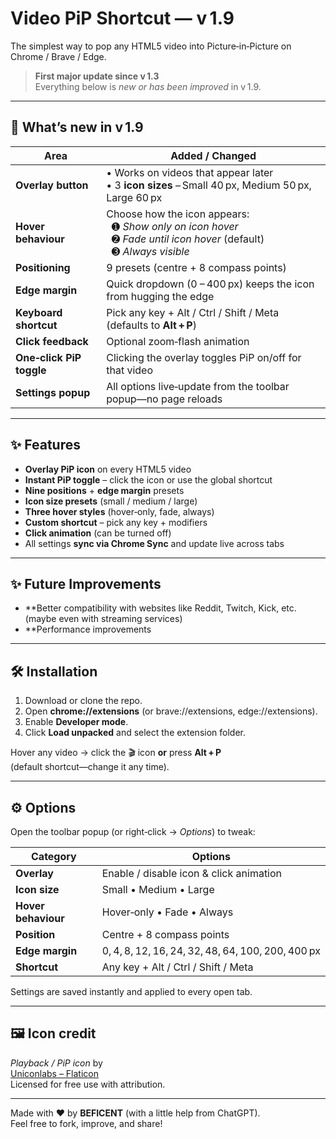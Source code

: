 # Video PiP Shortcut — v 1.9    
The simplest way to pop any HTML5 video into Picture‑in‑Picture on Chrome / Brave / Edge.

> **First major update since v 1.3**  
> Everything below is *new or has been improved* in v 1.9.

---

## 🚀 What’s new in v 1.9

| Area | Added / Changed |
|------|-----------------|
| **Overlay button** | • Works on videos that appear later <br>• 3 **icon sizes** – Small 40 px, Medium 50 px, Large 60 px |
| **Hover behaviour** | Choose how the icon appears: <br>  ➊ *Show only on icon hover* <br>  ➋ *Fade until icon hover* (default) <br>  ➌ *Always visible* |
| **Positioning** | 9 presets (centre + 8 compass points) |
| **Edge margin** | Quick dropdown (0 – 400 px) keeps the icon from hugging the edge |
| **Keyboard shortcut** | Pick any key + Alt / Ctrl / Shift / Meta<br>(defaults to **Alt + P**) |
| **Click feedback** | Optional zoom‑flash animation |
| **One‑click PiP toggle** | Clicking the overlay toggles PiP on/off for that video |
| **Settings popup** | All options live‑update from the toolbar popup—no page reloads |

---

## ✨ Features

* **Overlay PiP icon** on every HTML5 video  
* **Instant PiP toggle** – click the icon or use the global shortcut  
* **Nine positions** + **edge margin** presets  
* **Icon size presets** (small / medium / large)  
* **Three hover styles** (hover‑only, fade, always)  
* **Custom shortcut** – pick any key + modifiers  
* **Click animation** (can be turned off)  
* All settings **sync via Chrome Sync** and update live across tabs

---

## ✨ Future Improvements

* **Better compatibility with websites like Reddit, Twitch, Kick, etc. (maybe even with streaming services) 
* **Performance improvements

---

## 🛠 Installation

1. Download or clone the repo.  
2. Open **chrome://extensions** (or brave://extensions, edge://extensions).  
3. Enable **Developer mode**.  
4. Click **Load unpacked** and select the extension folder.  

Hover any video → click the 🎬 icon **or** press **Alt + P**  
(default shortcut—change it any time).

---

## ⚙️ Options

Open the toolbar popup (or right‑click → *Options*) to tweak:

| Category | Options |
|----------|---------|
| **Overlay** | Enable / disable icon & click animation |
| **Icon size** | Small • Medium • Large |
| **Hover behaviour** | Hover‑only • Fade • Always |
| **Position** | Centre + 8 compass points |
| **Edge margin** | 0, 4, 8, 12, 16, 24, 32, 48, 64, 100, 200, 400 px |
| **Shortcut** | Any key + Alt / Ctrl / Shift / Meta |

Settings are saved instantly and applied to every open tab.

---

## 🖼 Icon credit

*Playback / PiP icon* by  
[Uniconlabs – Flaticon](https://www.flaticon.com/free-icon/video-player_10619895)  
Licensed for free use with attribution.

---

Made with ❤️ by **BEFICENT** (with a little help from ChatGPT).  
Feel free to fork, improve, and share!
